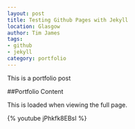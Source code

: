 ```yaml
---
layout: post
title: Testing Github Pages with Jekyll
location: Glasgow
author: Tim James
tags:
- github
- jekyll
category: portfolio
---
```


This is a portfolio post

<!--excerpt-->

##Portfolio Content

This is loaded when viewing the full page.

{% youtube jPhkfk8EBsI %}

